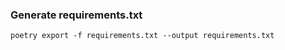 ### Generate requirements.txt
```commandline
poetry export -f requirements.txt --output requirements.txt
```